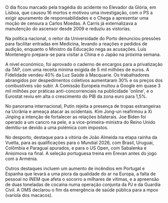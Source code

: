 O dia ficou marcado pela tragédia do acidente no Elevador da Glória, em Lisboa, que causou 16 mortos e motivou uma investigação, com o PS a exigir apuramento de responsabilidades e o Chega a apresentar uma moção de censura a Carlos Moedas. A Carris já externalizava a manutenção do ascensor desde 2009 e reduziu as vistorias.

Na política nacional, o reitor da Universidade do Porto denunciou pressões para facilitar entradas em Medicina, levando a reações e pedidos de audição, enquanto o Ministro da Educação nega as acusações. Luís Montenegro prepara-se para visitar a China e o Japão na próxima semana.

A nível económico, foi aprovado o caderno de encargos para a privatização da TAP, com uma receita mínima exigida de 5 mil milhões de euros. A Fidelidade vendeu 40% da Luz Saúde à Macquarie. Os trabalhadores abrangidos por despedimentos coletivos aumentaram 30% e os preços dos combustíveis vão subir. A Comissão Europeia multou a Google em quase 3 mil milhões por práticas anti-concorrenciais na publicidade 'online', e o Eurostat reviu em alta o crescimento do PIB da zona euro para 1,5%.

No panorama internacional, Putin rejeita a presença de tropas estrangeiras na Ucrânia e ameaça atacar as ocidentais. Kim Jong-un reafirmou a Xi Jinping a intenção de fortalecer as relações bilaterais. Joe Biden foi operado a um cancro na pele, e a vice-primeira-ministra do Reino Unido demitiu-se devido a uma polémica com impostos.

No desporto, destaque para a vitória de João Almeida na etapa rainha da Vuelta, para as qualificações para o Mundial 2026, com Brasil, Uruguai, Colômbia e Paraguai apurados, e para o US Open, com Sabalenka e Anisimova na final. A seleção portuguesa treina em Erevan antes do jogo com a Arménia.

Outros destaques incluem um aumento de incêndios em Portugal e Espanha que levará a uma piora da qualidade do ar na Europa, a falta de pessoal no INEM que afeta o socorro a milhares de vítimas, e a apreensão de duas toneladas de cocaína numa operação conjunta da PJ e da Guardia Civil. A OMS declarou o fim da emergência de saúde pública para a mpox (varíola dos macacos).
